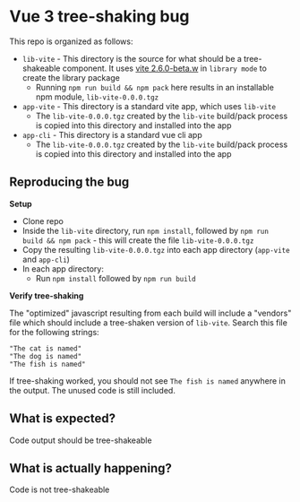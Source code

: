 # Vue 3 tree-shaking bug

This repo is organized as follows:
* `lib-vite` - This directory is the source for what should be a tree-shakeable component. It uses [vite 2.6.0-beta.w](https://github.com/vitejs/vite/tree/v2.6.0-beta.2) in `library mode` to create the library package
  * Running `npm run build && npm pack` here results in an installable npm module, `lib-vite-0.0.0.tgz`
* `app-vite` - This directory is a standard vite app, which uses `lib-vite`
  * The `lib-vite-0.0.0.tgz` created by the `lib-vite` build/pack process is copied into this directory and installed into the app
* `app-cli` - This directory is a standard vue cli app
  * The `lib-vite-0.0.0.tgz` created by the `lib-vite` build/pack process is copied into this directory and installed into the app

## Reproducing the bug
__Setup__

* Clone repo
* Inside the `lib-vite` directory, run `npm install`, followed by `npm run build && npm pack` - this will create the file `lib-vite-0.0.0.tgz`
* Copy the resulting `lib-vite-0.0.0.tgz` into each app directory (`app-vite` and `app-cli`)
* In each app directory:
  * Run `npm install` followed by `npm run build`


__Verify tree-shaking__

The "optimized" javascript resulting from each build will include a "vendors" file which should include a tree-shaken version of `lib-vite`. Search this file for the following strings:

    "The cat is named"
    "The dog is named"
    "The fish is named"

If tree-shaking worked, you should not see `The fish is named` anywhere in the output. The unused code is still included.


## What is expected?

Code output should be tree-shakeable


## What is actually happening?

Code is not tree-shakeable